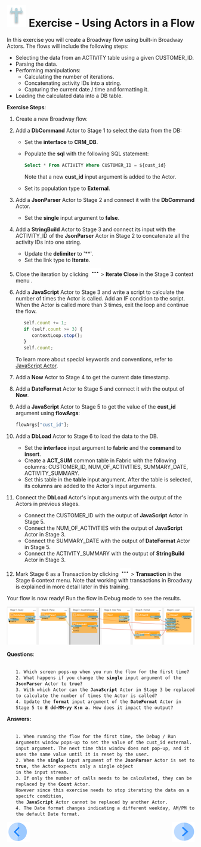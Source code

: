 # ![](/academy/images/Exercise.png) Exercise - Using Actors in a Flow

In this exercise you will create a Broadway flow using built-in Broadway Actors. 
The flows will include the following steps:

* Selecting the data from an ACTIVITY table using a given CUSTOMER_ID.
* Parsing the data.
* Performing manipulations:
  * Calculating the number of iterations.
  * Concatenating activity IDs into a string.
  * Capturing the current date / time and formatting it.
* Loading the calculated data into a DB table.


**Exercise Steps**:

1. Create a new Broadway flow.

2. Add a **DbCommand** Actor to Stage 1 to select the data from the DB:

   * Set the **interface** to **CRM_DB**.

   * Populate the **sql** with the following SQL statement:

     ~~~sql
     Select * From ACTIVITY Where CUSTOMER_ID = ${cust_id}
     ~~~
   
     Note that a new **cust_id** input argument is added to the Actor.
   
   * Set its population type to **External**.

3. Add a **JsonParser** Actor to Stage 2 and connect it with the **DbCommand** Actor.

   * Set the **single** input argument to **false**.

4. Add a **StringBuild** Actor to Stage 3 and connect its input with the ACTIVITY_ID of the  **JsonParser** Actor in Stage 2 to concatenate all the activity IDs into one string. 

   * Update the **delimiter** to '**'. 
   * Set the link type to **Iterate**. 

5. Close the iteration by clicking ![dots](images/three_dots_icon.png)> **Iterate Close** in the Stage 3 context menu . 

6. Add a **JavaScript** Actor to Stage 3 and write a script to calculate the number of times the Actor is called. Add an IF condition to the script. When the Actor is called more than 3 times, exit the loop and continue the flow.

   ~~~javascript
      self.count += 1;
      if (self.count >= 3) {
         contextLoop.stop();
      }
      self.count;
   ~~~

   To learn more about special keywords and conventions, refer to [JavaScript Actor](/articles/19_Broadway/actors/01_javascript_actor.md).

7. Add a **Now** Actor to Stage 4 to get the current date timestamp. 

8. Add a **DateFormat** Actor to Stage 5 and connect it with the output of **Now**.

9. Add a **JavaScript** Actor to Stage 5 to get the value of the **cust_id** argument using **flowArgs**: 

   ~~~javascript
   flowArgs["cust_id"];
   ~~~

10. Add a **DbLoad** Actor to Stage 6 to load the data to the DB.

    * Set the **interface** input argument to **fabric** and the **command** to **insert**. 
    * Create a  **ACT_SUM** common table in Fabric with the following columns: CUSTOMER_ID, NUM_OF_ACTIVITIES, SUMMARY_DATE, ACTIVITY_SUMMARY. 
    * Set this table in the **table** input argument. After the table is selected, its columns are added to the Actor's input arguments.

11. Connect the **DbLoad** Actor's input arguments with the output of the Actors in previous stages.

    * Connect the CUSTOMER_ID with the output of **JavaScript** Actor in Stage 5.
    * Connect the NUM_OF_ACTIVITIES with the output of **JavaScript** Actor in Stage 3.
    * Connect the SUMMARY_DATE with the output of **DateFormat** Actor in Stage 5.
    * Connect the ACTIVITY_SUMMARY with the output of **StringBuild** Actor in Stage 3.

12. Mark Stage 6 as a Transaction by clicking ![dots](images/three_dots_icon.png)> **Transaction** in the Stage 6 context menu. Note that working with transactions in Broadway is explained in more detail later in this training.

Your flow is now ready! Run the flow in Debug mode to see the results. 

![image](images/10_flow.PNG)

**Questions**:

<ul>
<pre><code>
1. Which screen pops-up when you run the flow for the first time?
2. What happens if you change the <strong>single</strong> input argument of the <strong>JsonParser</strong> Actor to <strong>true</strong>?
3. With which Actor can the <strong>JavaScript</strong> Actor in Stage 3 be replaced to calculate the number of times the Actor is called?
4. Update the <strong>format</strong> input argument of the <strong>DateFormat</strong> Actor in Stage 5 to <strong>E dd-MM-yy K:m a</strong>. How does it impact the output?
</code></pre>
</ul>



**Answers:**

<ul>
<pre><code>
1. When running the flow for the first time, the Debug / Run Arguments window pops-up to set the value of the cust_id external. 
input argument. The next time this window does not pop-up, and it uses the same value until it is reset by the user.
2. When the <strong>single</strong> input argument of the <strong>JsonParser</strong> Actor is set to <strong>true</strong>, the Actor expects only a single object 
in the input stream.
3. If only the number of calls needs to be calculated, they can be replaced by the <strong>Count</strong> Actor. 
However since this exercise needs to stop iterating the data on a specifc condition, 
the <strong>JavaScript</strong> Actor cannot be replaced by another Actor. 
4. The Date format changes indicating a different weekday, AM/PM to the default Date format.
</code></pre>
</ul>



[![Previous](/articles/images/Previous.png)](09a_frequently_used_actor_types_example.md)[<img align="right" width="60" height="54" src="/articles/images/Next.png">](11_integration_with_fabric_studio.md)
